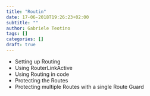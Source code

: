 ```yaml
---
title: "Routin"
date: 17-06-2018T19:26:23+02:00
subtitle: ""
author: Gabriele Teotino
tags: []
categories: []
draft: true
---
```


- Setting up Routing
- Using RouterLinkActive
- Using Routing in code
- Protecting the Routes
- Protecting multiple Routes with a single Route Guard
